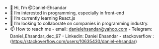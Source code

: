 - 👋 Hi, I’m @Daniel-Ehsandar
- 👀 I’m interested in programming, especially in front-end
- 🌱 I’m currently learning React.js
- 💞️ I’m looking to collaborate on companies in programming industry.
- 📫 How to reach me 
      -  email: danielehsandar@yahoo.com
      -  Telegram: Daniel_Ehsandar_dec_97
      -  Linkedin: Daniel Ehsandar 
      -  stackoverflow : (https://stackoverflow.com/users/10635430/daniel-ehsandar)
        
    
<!---
Daniel-Ehsandar/Daniel-Ehsandar is a ✨ special ✨ repository because its `README.md` (this file) appears on your GitHub profile.
You can click the Preview link to take a look at your changes.
--->
